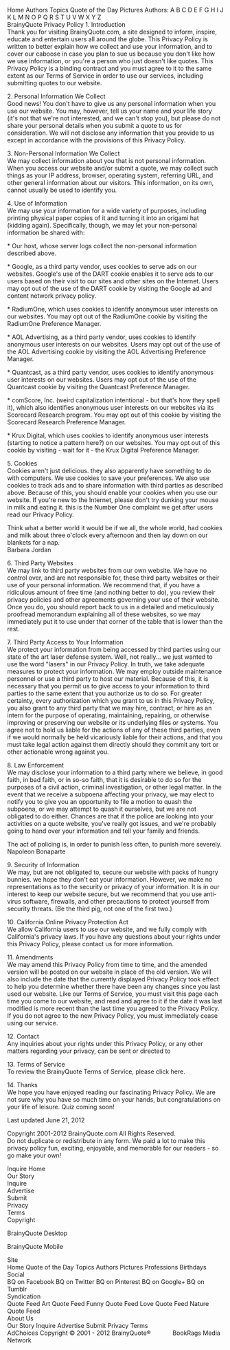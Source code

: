 Home Authors Topics Quote of the Day Pictures Authors: A B C D E F G H I J K L M N O P Q R S T U V W X Y Z  
BrainyQuote Privacy Policy 1. Introduction  
Thank you for visiting BrainyQuote.com, a site designed to inform, inspire, educate and entertain users all around the globe. This Privacy Policy is written to better explain how we collect and use your information, and to cover our caboose in case you plan to sue us because you don't like how we use information, or you're a person who just doesn't like quotes. This Privacy Policy is a binding contract and you must agree to it to the same extent as our Terms of Service in order to use our services, including submitting quotes to our website.  
  
2\. Personal Information We Collect  
Good news! You don't have to give us any personal information when you use our website. You may, however, tell us your name and your life story (it's not that we're not interested, and we can't stop you), but please do not share your personal details when you submit a quote to us for consideration. We will not disclose any information that you provide to us except in accordance with the provisions of this Privacy Policy.  
  
3\. Non-Personal Information We Collect  
We may collect information about you that is not personal information. When you access our website and/or submit a quote, we may collect such things as your IP address, browser, operating system, referring URL, and other general information about our visitors. This information, on its own, cannot usually be used to identify you.  
  
4\. Use of Information  
We may use your information for a wide variety of purposes, including printing physical paper copies of it and turning it into an origami hat (kidding again). Specifically, though, we may let your non-personal information be shared with:  
  
\* Our host, whose server logs collect the non-personal information described above.  
  
\* Google, as a third party vendor, uses cookies to serve ads on our websites. Google's use of the DART cookie enables it to serve ads to our users based on their visit to our sites and other sites on the Internet. Users may opt out of the use of the DART cookie by visiting the Google ad and content network privacy policy.  
  
\* RadiumOne, which uses cookies to identify anonymous user interests on our websites. You may opt out of the RadiumOne cookie by visiting the RadiumOne Preference Manager.  
  
\* AOL Advertising, as a third party vendor, uses cookies to identify anonymous user interests on our websites. Users may opt out of the use of the AOL Advertising cookie by visiting the AOL Advertising Preference Manager.  
  
\* Quantcast, as a third party vendor, uses cookies to identify anonymous user interests on our websites. Users may opt out of the use of the Quantcast cookie by visiting the Quantcast Preference Manager.  
  
\* comScore, Inc. (weird capitalization intentional - but that's how they spell it), which also identifies anonymous user interests on our websites via its Scorecard Research program. You may opt out of this cookie by visiting the Scorecard Research Preference Manager.  
  
\* Krux Digital, which uses cookies to identify anonymous user interests (starting to notice a pattern here?) on our websites. You may opt out of this cookie by visiting - wait for it - the Krux Digital Preference Manager.  
  
5\. Cookies  
Cookies aren't just delicious. they also apparently have something to do with computers. We use cookies to save your preferences. We also use cookies to track ads and to share information with third parties as described above. Because of this, you should enable your cookies when you use our website. If you're new to the Internet, please don't try dunking your mouse in milk and eating it. this is the Number One complaint we get after users read our Privacy Policy.  
  
Think what a better world it would be if we all, the whole world, had cookies and milk about three o'clock every afternoon and then lay down on our blankets for a nap.  
Barbara Jordan  
  
6\. Third Party Websites  
We may link to third party websites from our own website. We have no control over, and are not responsible for, these third party websites or their use of your personal information. We recommend that, if you have a ridiculous amount of free time (and nothing better to do), you review their privacy policies and other agreements governing your use of their website. Once you do, you should report back to us in a detailed and meticulously proofread memorandum explaining all of these websites, so we may immediately put it to use under that corner of the table that is lower than the rest.  
  
7\. Third Party Access to Your Information  
We protect your information from being accessed by third parties using our state of the art laser defense system. Well, not really... we just wanted to use the word "lasers" in our Privacy Policy. In truth, we take adequate measures to protect your information. We may employ outside maintenance personnel or use a third party to host our material. Because of this, it is necessary that you permit us to give access to your information to third parties to the same extent that you authorize us to do so. For greater certainty, every authorization which you grant to us in this Privacy Policy, you also grant to any third party that we may hire, contract, or hire as an intern for the purpose of operating, maintaining, repairing, or otherwise improving or preserving our website or its underlying files or systems. You agree not to hold us liable for the actions of any of these third parties, even if we would normally be held vicariously liable for their actions, and that you must take legal action against them directly should they commit any tort or other actionable wrong against you.  
  
8\. Law Enforcement  
We may disclose your information to a third party where we believe, in good faith, in bad faith, or in so-so faith, that it is desirable to do so for the purposes of a civil action, criminal investigation, or other legal matter. In the event that we receive a subpoena affecting your privacy, we may elect to notify you to give you an opportunity to file a motion to quash the subpoena, or we may attempt to quash it ourselves, but we are not obligated to do either. Chances are that if the police are looking into your activities on a quote website, you've really got issues, and we're probably going to hand over your information and tell your family and friends.  
  
The act of policing is, in order to punish less often, to punish more severely.  
Napoleon Bonaparte  
  
9\. Security of Information  
We may, but are not obligated to, secure our website with packs of hungry bunnies. we hope they don't eat your information. However, we make no representations as to the security or privacy of your information. It is in our interest to keep our website secure, but we recommend that you use anti-virus software, firewalls, and other precautions to protect yourself from security threats. (Be the third pig, not one of the first two.)  
  
10\. California Online Privacy Protection Act  
We allow California users to use our website, and we fully comply with California's privacy laws. If you have any questions about your rights under this Privacy Policy, please contact us for more information.  
  
11\. Amendments  
We may amend this Privacy Policy from time to time, and the amended version will be posted on our website in place of the old version. We will also include the date that the currently displayed Privacy Policy took effect to help you determine whether there have been any changes since you last used our website. Like our Terms of Service, you must visit this page each time you come to our website, and read and agree to it if the date it was last modified is more recent than the last time you agreed to the Privacy Policy. If you do not agree to the new Privacy Policy, you must immediately cease using our service.  
  
12\. Contact  
Any inquiries about your rights under this Privacy Policy, or any other matters regarding your privacy, can be sent or directed to  
  
13\. Terms of Service  
To review the BrainyQuote Terms of Service, please click here.  
  
14\. Thanks  
We hope you have enjoyed reading our fascinating Privacy Policy. We are not sure why you have so much time on your hands, but congratulations on your life of leisure. Quiz coming soon!  
  
Last updated June 21, 2012  
  
Copyright 2001-2012 BrainyQuote.com All Rights Reserved.  
Do not duplicate or redistribute in any form. We paid a lot to make this privacy policy fun, exciting, enjoyable, and memorable for our readers - so go make your own!  
  
  
Inquire Home  
Our Story  
Inquire  
Advertise  
Submit  
Privacy  
Terms  
Copyright  
  
  
BrainyQuote Desktop  
  
BrainyQuote Mobile  
  
Site  
Home Quote of the Day Topics Authors Pictures Professions Birthdays  
Social  
BQ on Facebook BQ on Twitter BQ on Pinterest BQ on Google+ BQ on Tumblr  
Syndication  
Quote Feed Art Quote Feed Funny Quote Feed Love Quote Feed Nature Quote Feed  
About Us  
Our Story Inquire Advertise Submit Privacy Terms  
AdChoices Copyright © 2001 - 2012 BrainyQuote®             BookRags Media Network